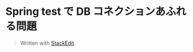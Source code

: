 # Spring test で DB コネクションあふれる問題




> Written with [StackEdit](https://stackedit.io/).
<!--stackedit_data:
eyJoaXN0b3J5IjpbLTE0NzQ1NzczNjJdfQ==
-->